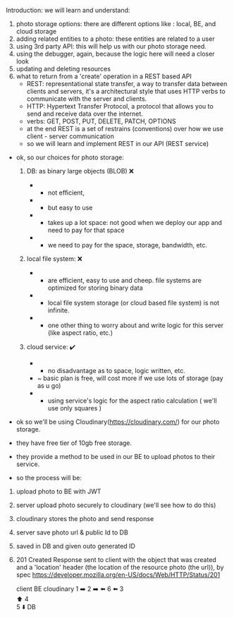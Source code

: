 Introduction:
we will learn and understand:
1. photo storage options: there are different options like : local, BE, and cloud storage
2. adding related entities to a photo: these entities are related to a user
3. using 3rd party API: this will help us with our photo storage need.
4. using the debugger, again, because the logic here will need a closer look 
5. updating and deleting resources
6. what to return from a 'create' operation in a REST based API
    * REST: representational state transfer, a way to transfer data between clients and servers, it's a architectural style that uses HTTP verbs to communicate with the server and clients.
    * HTTP: Hypertext Transfer Protocol, a protocol that allows you to send and receive data over the internet.
    * verbs: GET, POST, PUT, DELETE, PATCH, OPTIONS
    * at the end REST is a set of restrains (conventions) over how we use client - server communication 
    * so we will learn and implement REST in our API (REST service)

* ok, so our choices for photo storage:
    1. DB: as binary large objects (BLOB) ❌
        * - not efficient,
        * + but easy to use
        * - takes up a lot space: not good when we deploy our app and need to pay for that space
        * - we need to pay for the space, storage, bandwidth, etc.

    2. local file system:                 ❌
        * + are efficient, easy to use and cheep. file systems are optimized for storing binary data
        * - local file system storage (or cloud based file system) is not infinite.
        * - one other thing to worry about and write logic for this server (like aspect ratio, etc.)
  
    3. cloud service:                     ✔️
        * + no disadvantage as to space, logic written, etc.
        * ~ basic plan is free, will cost more if we use lots of storage (pay as u go)
        * + using service's logic for the aspect ratio calculation ( we'll use only squares )

* ok so we'll be using Cloudinary(https://cloudinary.com/) for our photo storage.
* they have free tier of 10gb free storage.
* they provide a method to be used in our BE to upload photos to their service.

* so the process will be:
1. upload photo to BE with JWT
2. server upload photo securely to cloudinary (we'll see how to do this)
3. cloudinary stores the photo and send response
4. server save photo url & public Id to DB
5. saved in DB and given outo generated ID
6. 201 Created Response sent to client with the object that was created and a 'location' header (the location of the resource photo (the url)), by spec https://developer.mozilla.org/en-US/docs/Web/HTTP/Status/201

     client     BE     cloudinary
            1 ➡️    2 ➡️
            ⬅️ 6    ⬅️ 3           
              ⬆️  4        
              5  ⬇️
               DB